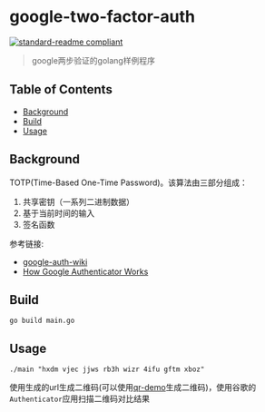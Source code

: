 # google-two-factor-auth

[![standard-readme compliant](https://img.shields.io/badge/readme%20style-standard-brightgreen.svg?style=flat-square)](https://github.com/RichardLitt/standard-readme)

> google两步验证的golang样例程序

## Table of Contents

- [Background](#Background)
- [Build](#Build)
- [Usage](#Usage)

## Background

TOTP(Time-Based One-Time Password)。该算法由三部分组成：

1. 共享密钥（一系列二进制数据）
2. 基于当前时间的输入
3. 签名函数

参考链接:

* [google-auth-wiki](https://github.com/google/google-authenticator/wiki/Key-Uri-Format)
* [How Google Authenticator Works](https://garbagecollected.org/2014/09/14/how-google-authenticator-works/)

## Build

`go build main.go`

## Usage

`./main "hxdm vjec jjws rb3h wizr 4ifu gftm xboz"`

使用生成的url生成二维码(可以使用[qr-demo](http://go-qrcode.appspot.com/)生成二维码)，使用谷歌的`Authenticator`应用扫描二维码对比结果

